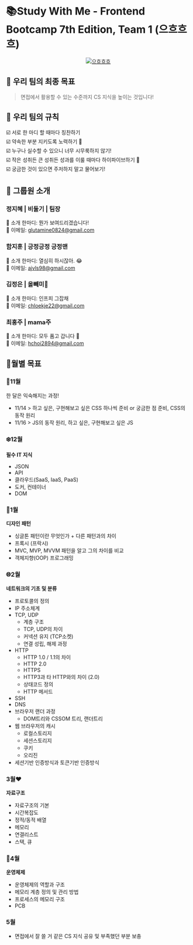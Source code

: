 # 📚Study With Me - Frontend Bootcamp 7th Edition, Team 1 (으흐흐흐)

<p align="center">
  <a href="https://user-images.githubusercontent.com/58257616/281978511-c8f35881-1d37-4620-a64b-af4218689e6b.png" target="_blank" rel="noopener noreferrer">
    <img src="https://user-images.githubusercontent.com/58257616/281978511-c8f35881-1d37-4620-a64b-af4218689e6b.png" alt="으흐흐흐">
  </a>
</p>

## 🎯 우리 팀의 최종 목표

> 면접에서 활용할 수 있는 수준까지 CS 지식을 높이는 것입니다!

## 📜 우리 팀의 규칙

☑️ 서로 한 마디 할 때마다 칭찬하기  
☑️ 약속한 부분 지키도록 노력하기 💪  
☑️ 누구나 실수할 수 있으니 너무 시무룩하지 않기!  
☑️ 작은 성취든 큰 성취든 성과를 이룰 때마다 하이파이브하기 🙏  
☑️ 궁금한 것이 있으면 주저하지 말고 물어보기!

## 👥 그룹원 소개

### 정지혜 | 비둘기 | 팀장

🫗 소개 한마디: 뭔가 보여드리겠습니다!  
📧 이메일: [glutamine0824@gmail.com](mailto:glutamine0824@gmail.com)

### 함지훈 | 긍정긍정 긍정맨

🫗 소개 한마디: 열심히 하시잖아. 😂  
📧 이메일: [ajvls98@gmail.com](mailto:ajvls98@gmail.com)

### 김정은 | 올빼미🦉

🫗 소개 한마디: 인프피 그잡채  
📧 이메일: [chloekje22@gmail.com](mailto:chloekje22@gmail.com)

### 최홍주 | mama주

🫗 소개 한마디: 모두 품고 갑니다 🤲  
📧 이메일: [hchoi2894@gmail.com](mailto:hchoi2894@gmail.com)

## 📅월별 목표

### **🍂11월**

한 달은 익숙해지는 과정!

- 11/14 > 하고 싶은, 구현해보고 싶은 CSS 하나씩 준비 or 궁금한 점 준비, CSS의 동작 원리
- 11/16 > JS의 동작 원리, 하고 싶은, 구현해보고 싶은 JS

[//]: # "나머지 날짜는 아직 확정되지 않았습니다."

### **❄️12월**

**필수 IT 지식**

- JSON
- API
- 클라우드(SaaS, IaaS, PaaS)
- 도커, 컨테이너
- DOM

### **🌱1월**

**디자인 패턴**

- 싱글톤 패턴이란 무엇인가 + 다른 패턴과의 차이
- 프록시 (프락시)
- MVC, MVP, MVVM 패턴을 알고 그의 차이를 비교
- 객체지향(OOP) 프로그래밍

### **🌐2월**

**네트워크의 기초 및 분류**

- 프로토콜의 정의
- IP 주소체계
- TCP, UDP
  - 계층 구조
  - TCP, UDP의 차이
  - 커넥션 유지 (TCP소켓)
  - 연결 성립, 해제 과정
- HTTP
  - HTTP 1.0 / 1.1의 차이
  - HTTP 2.0
  - HTTPS
  - HTTP3과 타 HTTP와의 차이 (2.0)
  - 상태코드 정의
  - HTTP 메서드
- SSH
- DNS
- 브라우저 랜더 과정
  - DOM트리와 CSSOM 트리, 랜더트리
- 웹 브라우저의 캐시
  - 로컬스토리지
  - 세션스토리지
  - 쿠키
  - 오리진
- 세션기반 인증방식과 토큰기반 인증방식

### **3월❤️‍**

**자료구조**

- 자료구조의 기본
- 시간복잡도
- 정적/동적 배열
- 메모리
- 연결리스트
- 스택, 큐

### **🌻4월**

**운영체제**

- 운영체제의 역할과 구조
- 메모리 계층 정의 및 관리 방법
- 프로세스의 메모리 구조
- PCB

### **5월**

- 면접에서 잘 쓸 거 같은 CS 지식 공유 및 부족했던 부분 보충

